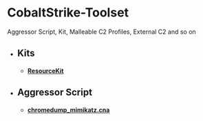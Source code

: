 # CobaltStrike-Toolset
Aggressor Script, Kit, Malleable C2 Profiles, External C2 and so on

- ##  Kits

  - #### [ResourceKit](https://github.com/360-A-Team/CobaltStrike-Toolset/tree/master/Kits/ResourceKit)

- ## Aggressor Script

  - #### [chromedump_mimikatz.cna](https://github.com/360-A-Team/CobaltStrike-Toolset/blob/master/AggressorScript/chromedump_mimikatz.cna)



